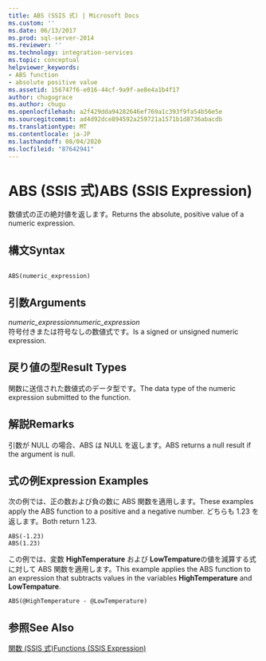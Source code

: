```yaml
---
title: ABS (SSIS 式) | Microsoft Docs
ms.custom: ''
ms.date: 06/13/2017
ms.prod: sql-server-2014
ms.reviewer: ''
ms.technology: integration-services
ms.topic: conceptual
helpviewer_keywords:
- ABS function
- absolute positive value
ms.assetid: 156747f6-e016-44cf-9a9f-ae8e4a1b4f17
author: chugugrace
ms.author: chugu
ms.openlocfilehash: a2f429dda94282646ef769a1c393f9fa54b56e5e
ms.sourcegitcommit: ad4d92dce894592a259721a1571b1d8736abacdb
ms.translationtype: MT
ms.contentlocale: ja-JP
ms.lasthandoff: 08/04/2020
ms.locfileid: "87642941"
---
```

# <a name="abs-ssis-expression"></a><span data-ttu-id="670ea-102">ABS (SSIS 式)</span><span class="sxs-lookup"><span data-stu-id="670ea-102">ABS (SSIS Expression)</span></span>
  <span data-ttu-id="670ea-103">数値式の正の絶対値を返します。</span><span class="sxs-lookup"><span data-stu-id="670ea-103">Returns the absolute, positive value of a numeric expression.</span></span>  
  
## <a name="syntax"></a><span data-ttu-id="670ea-104">構文</span><span class="sxs-lookup"><span data-stu-id="670ea-104">Syntax</span></span>  
  
```  
  
ABS(numeric_expression)  
```  
  
## <a name="arguments"></a><span data-ttu-id="670ea-105">引数</span><span class="sxs-lookup"><span data-stu-id="670ea-105">Arguments</span></span>  
 <span data-ttu-id="670ea-106">*numeric_expression*</span><span class="sxs-lookup"><span data-stu-id="670ea-106">*numeric_expression*</span></span>  
 <span data-ttu-id="670ea-107">符号付きまたは符号なしの数値式です。</span><span class="sxs-lookup"><span data-stu-id="670ea-107">Is a signed or unsigned numeric expression.</span></span>  
  
## <a name="result-types"></a><span data-ttu-id="670ea-108">戻り値の型</span><span class="sxs-lookup"><span data-stu-id="670ea-108">Result Types</span></span>  
 <span data-ttu-id="670ea-109">関数に送信された数値式のデータ型です。</span><span class="sxs-lookup"><span data-stu-id="670ea-109">The data type of the numeric expression submitted to the function.</span></span>  
  
## <a name="remarks"></a><span data-ttu-id="670ea-110">解説</span><span class="sxs-lookup"><span data-stu-id="670ea-110">Remarks</span></span>  
 <span data-ttu-id="670ea-111">引数が NULL の場合、ABS は NULL を返します。</span><span class="sxs-lookup"><span data-stu-id="670ea-111">ABS returns a null result if the argument is null.</span></span>  
  
## <a name="expression-examples"></a><span data-ttu-id="670ea-112">式の例</span><span class="sxs-lookup"><span data-stu-id="670ea-112">Expression Examples</span></span>  
 <span data-ttu-id="670ea-113">次の例では、正の数および負の数に ABS 関数を適用します。</span><span class="sxs-lookup"><span data-stu-id="670ea-113">These examples apply the ABS function to a positive and a negative number.</span></span> <span data-ttu-id="670ea-114">どちらも 1.23 を返します。</span><span class="sxs-lookup"><span data-stu-id="670ea-114">Both return 1.23.</span></span>  
  
```  
ABS(-1.23)  
ABS(1.23)  
```  
  
 <span data-ttu-id="670ea-115">この例では、変数 **HighTemperature** および **LowTempature**の値を減算する式に対して ABS 関数を適用します。</span><span class="sxs-lookup"><span data-stu-id="670ea-115">This example applies the ABS function to an expression that subtracts values in the variables **HighTemperature** and **LowTempature**.</span></span>  
  
```  
ABS(@HighTemperature - @LowTemperature)  
```  
  
## <a name="see-also"></a><span data-ttu-id="670ea-116">参照</span><span class="sxs-lookup"><span data-stu-id="670ea-116">See Also</span></span>  
 [<span data-ttu-id="670ea-117">関数 (SSIS 式)</span><span class="sxs-lookup"><span data-stu-id="670ea-117">Functions &#40;SSIS Expression&#41;</span></span>](functions-ssis-expression.md)  
  
  
